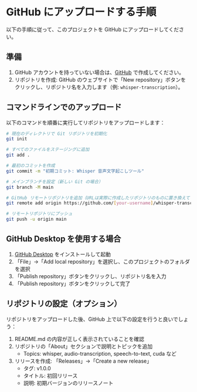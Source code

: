 # GitHub にアップロードする手順

以下の手順に従って、このプロジェクトを GitHub にアップロードしてください。

## 準備

1. GitHub アカウントを持っていない場合は、[GitHub](https://github.com/) で作成してください。
2. リポジトリを作成: GitHub のウェブサイトで「New repository」ボタンをクリックし、リポジトリ名を入力します（例: `whisper-transcription`）。

## コマンドラインでのアップロード

以下のコマンドを順番に実行してリポジトリをアップロードします：

```bash
# 現在のディレクトリで Git リポジトリを初期化
git init

# すべてのファイルをステージングに追加
git add .

# 最初のコミットを作成
git commit -m "初期コミット: Whisper 音声文字起こしツール"

# メインブランチを設定（新しい Git の場合）
git branch -M main

# GitHub リモートリポジトリを追加（URLは実際に作成したリポジトリのものに置き換えてください）
git remote add origin https://github.com/[your-username]/whisper-transcription.git

# リモートリポジトリにプッシュ
git push -u origin main
```

## GitHub Desktop を使用する場合

1. [GitHub Desktop](https://desktop.github.com/) をインストールして起動
2. 「File」→「Add local repository」を選択し、このプロジェクトのフォルダを選択
3. 「Publish repository」ボタンをクリックし、リポジトリ名を入力
4. 「Publish repository」ボタンをクリックして完了

## リポジトリの設定（オプション）

リポジトリをアップロードした後、GitHub 上で以下の設定を行うと良いでしょう：

1. README.md の内容が正しく表示されていることを確認
2. リポジトリの「About」セクションで説明とトピックを追加
   - Topics: whisper, audio-transcription, speech-to-text, cuda など
3. リリースを作成: 「Releases」→「Create a new release」
   - タグ: v1.0.0
   - タイトル: 初回リリース
   - 説明: 初期バージョンのリリースノート
